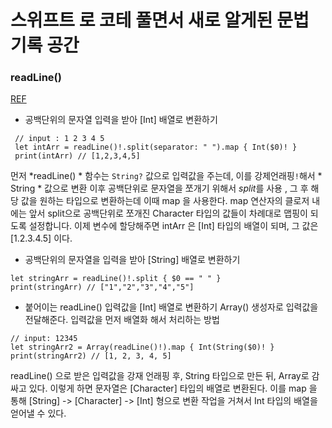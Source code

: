 # 스위프트 로 코테 풀면서 새로 알게된 문법 기록 공간 

### readLine()
[REF](https://0urtrees.tistory.com/94)
-   공백단위의 문자열 입력을 받아 [Int] 배열로 변환하기
```
 // input : 1 2 3 4 5
 let intArr = readLine()!.split(separator: " ").map { Int($0)! }
 print(intArr) // [1,2,3,4,5]
```

먼저 *readLine() * 함수는 ```String?``` 값으로 입력값을 주는데, 이를 강제언래핑```!```해서 * String * 값으로 변환
이후 공백단위로 문자열을 쪼개기 위해서 *split*를 사용 , 그 후 해당 값을 원하는 타입으로 변환하는데 이때 map 을 사용한다. map 연산자의
클로저 내에는 앞서 split으로 공백단위로 쪼개진 Character 타입의 값들이 차례대로 맵핑이 되도록 설정합니다. 이제 변수에 할당해주면
intArr 은 [Int] 타입의 배열이 되며, 그 값은 [1.2.3.4.5] 이다. 

- 공백단위의 문자열을 입력을 받아 [String] 배열로 변환하기
```
let stringArr = readLine()!.split { $0 == " " }
print(stringArr) // ["1","2","3","4","5"]
```
- 붙어이는 readLine() 입력값을 [Int] 배열로 변환하기
Array() 생성자로 입력값을 전달해준다. 입력값을 먼저 배열화 해서 처리하는 방법

```
// input: 12345
let stringArr2 = Array(readLine()!).map { Int(String($0)! }
print(stringArr2) // [1, 2, 3, 4, 5]
```
readLine() 으로 받은 입력값을 강재 언래핑 후, String 타입으로 만든 뒤, Array로 감싸고 있다. 이렇게 하면
문자열은 [Character] 타입의 배열로 변환된다. 이를 map 을 통해 [String] -> [Character] -> [Int] 형으로 변환 작업을 거쳐서 
Int 타입의 배열을 얻어낼 수 있다. 
